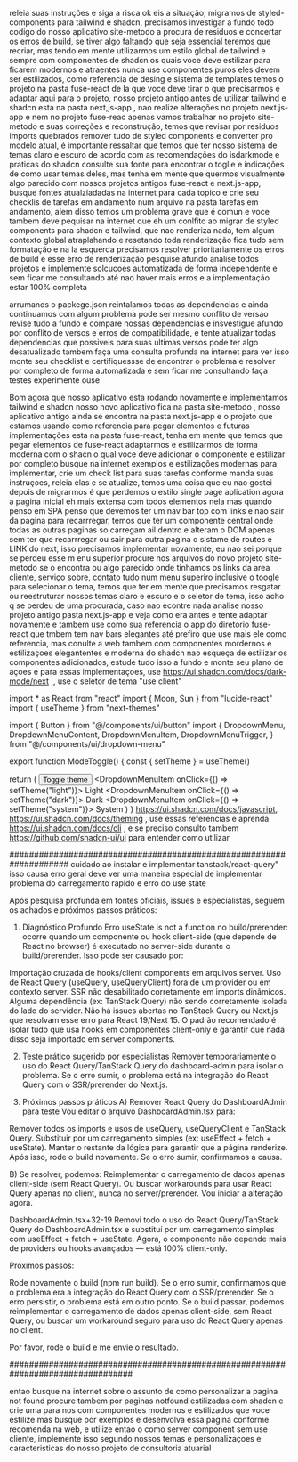 releia suas instruções e siga a risca ok eis a situação, migramos de styled-components para tailwind e shadcn, precisamos investigar a fundo todo codigo do nosso aplicativo site-metodo a procura de residuos e concertar os erros de build, se tiver algo faltando que seja essencial teremos que recriar, mas tendo em mente utilizarmos um estilo global de tailwind e sempre com componentes de shadcn os quais voce deve estilizar para ficarem modernos e atraentes nunca use componentes puros eles devem ser estilizados, como referencia de desing e sistema de templates temos o projeto na pasta fuse-react de la que voce deve tirar o que precisarmos e adaptar aqui para o projeto, nosso projeto antigo antes de utilizar tailwind e shadcn esta na pasta next,js-app , nao realize alterações no projeto next.js-app  e nem no projeto fuse-reac apenas vamos trabalhar no projeto site-metodo e suas correções e reconstrução, temos que revisar por residuos imports quebrados remover tudo de styled components e converter pro modelo atual, é importante ressaltar que temos que ter nosso sistema de temas claro e escuro de acordo com as recomendações do isdarkmode e praticas do shadcn consulte sua fonte para encontrar o toglle e indicações de como usar  temas deles, mas tenha em mente que quermos visualmente algo parecido com nossos projetos antigos fuse-react e next.js-app, busque fontes atualziadadas na internet para cada topico e crie seu checklis de tarefas em andamento num arquivo na pasta tarefas em andamento, alem disso temos um problema grave que é comun e voce tambem deve pequisar na internet que eh um conlfito ao migrar de styled components para shadcn e tailwind, que nao renderiza nada, tem algum contexto global atraplahando e resetando toda renderização fica tudo sem formatação e na la esquerda precisamos resolver prioritariamente os erros de build e esse erro de renderização pesquise afundo analise todos projetos e implemente solcucoes automatizada de forma independente e sem ficar me consultando até nao haver mais erros e a implementação estar 100% completa




arrumanos o packege.json reintalamos todas as dependencias e ainda continuamos com algum problema pode ser mesmo conflito de versao revise tudo a fundo e compare nossas dependencias e insvestigue afundo por conflito de versos e erros de compatibilidade, e tente atualizar todas dependencias que possiveis para suas ultimas versos pode ter algo desatualizado tambem faça uma consulta profunda na internet para ver isso monte seu checklist e certifiquessse de encontrar o problema e resolver por completo de forma automatizada e sem ficar me consultando faça testes experimente ouse 









Bom agora que nosso aplicativo esta rodando novamente e implementamos tailwind e shadcn nosso novo aplicativo fica na pasta site-metodo , nosso aplicativo antigo ainda se encontra na pasta next.js-app e o projeto que estamos usando como referencia para pegar elementos e futuras implementações esta na pasta fuse-react, tenha em mente que temos que pegar elementos de fuse-react adaptarmos e estilizarmos de forma moderna com o shacn o qual voce deve adicionar o componente e estilizar por completo busque na internet exemplos e estilizações modernas para implementar, crie um check list para suas tarefas conforme manda suas instruçoes, releia elas e se atualize, temos uma coisa que eu nao gostei depois de migrarmos é que perdemos o estilo single page aplication agora a pagina inicial eh mais extensa com todos elementos nela mas quando penso em SPA penso que devemos ter um nav bar top com links e nao sair da pagina para recarrregar, temos que ter um componente central onde todas as outras paginas so carregam ail dentro e alteram o DOM apenas sem ter que recarrregar ou sair para outra pagina o sistame de routes e LINK do next, isso precisamos implementar novamente, eu nao sei porque se perdeu esse m enu superior procure nos arquivos do novo projeto site-metodo se o encontra ou algo parecido onde tinhamos os links da area cliente, serviço sobre, contato tudo num menu superiro inclusive o toogle para selecionar o tema, temos que ter em mente que precisamos resgatar ou reestruturar nossos temas claro e escuro e o seletor de tema, isso acho q se perdeu de uma procurada, caso nao econtre nada analise nosso projeto antigo pasta next.js-app e veja como era antes e tente adaptar novamente e tambem use como sua referencia o app do diretorio fuse-react que tmbem tem nav bars elegantes até prefiro que use mais ele como referencia, mas conulte a web tambem com componentes mordernos e estilizaçoes elegantentes e moderna do shadcn nao esqueça de estilizar os componentes adicionados, estude tudo isso a fundo e monte seu plano de açoes e para essas implementaçoes, use https://ui.shadcn.com/docs/dark-mode/next ,, use o seletor de tema "use client"

import * as React from "react"
import { Moon, Sun } from "lucide-react"
import { useTheme } from "next-themes"

import { Button } from "@/components/ui/button"
import {
  DropdownMenu,
  DropdownMenuContent,
  DropdownMenuItem,
  DropdownMenuTrigger,
} from "@/components/ui/dropdown-menu"

export function ModeToggle() {
  const { setTheme } = useTheme()

  return (
    <DropdownMenu>
      <DropdownMenuTrigger asChild>
        <Button variant="outline" size="icon">
          <Sun className="h-[1.2rem] w-[1.2rem] scale-100 rotate-0 transition-all dark:scale-0 dark:-rotate-90" />
          <Moon className="absolute h-[1.2rem] w-[1.2rem] scale-0 rotate-90 transition-all dark:scale-100 dark:rotate-0" />
          <span className="sr-only">Toggle theme</span>
        </Button>
      </DropdownMenuTrigger>
      <DropdownMenuContent align="end">
        <DropdownMenuItem onClick={() => setTheme("light")}>
          Light
        </DropdownMenuItem>
        <DropdownMenuItem onClick={() => setTheme("dark")}>
          Dark
        </DropdownMenuItem>
        <DropdownMenuItem onClick={() => setTheme("system")}>
          System
        </DropdownMenuItem>
      </DropdownMenuContent>
    </DropdownMenu>
  )
}
  https://ui.shadcn.com/docs/javascript,  https://ui.shadcn.com/docs/theming , use essas referencias e aprenda https://ui.shadcn.com/docs/cli , e se preciso consulto tambem https://github.com/shadcn-ui/ui para entender como utilizar 







####################################################################
cuidado ao instalar e implementar tanstack/react-query" isso causa erro geral deve ver uma maneira especial de implementar
problema do carregamento rapido e erro do use state

Após pesquisa profunda em fontes oficiais, issues e especialistas, seguem os achados e próximos passos práticos:

1. Diagnóstico Profundo
Erro useState is not a function no build/prerender: ocorre quando um componente ou hook client-side (que depende de React no browser) é executado no server-side durante o build/prerender. Isso pode ser causado por:

Importação cruzada de hooks/client components em arquivos server.
Uso de React Query (useQuery, useQueryClient) fora de um provider ou em contexto server.
SSR não desabilitado corretamente em imports dinâmicos.
Alguma dependência (ex: TanStack Query) não sendo corretamente isolada do lado do servidor.
Não há issues abertas no TanStack Query ou Next.js que resolvam esse erro para React 19/Next 15. O padrão recomendado é isolar tudo que usa hooks em componentes client-only e garantir que nada disso seja importado em server components.

2. Teste prático sugerido por especialistas
Remover temporariamente o uso do React Query/TanStack Query do dashboard-admin para isolar o problema. Se o erro sumir, o problema está na integração do React Query com o SSR/prerender do Next.js.

3. Próximos passos práticos
A) Remover React Query do DashboardAdmin para teste
Vou editar o arquivo DashboardAdmin.tsx para:

Remover todos os imports e usos de useQuery, useQueryClient e TanStack Query.
Substituir por um carregamento simples (ex: useEffect + fetch + useState).
Manter o restante da lógica para garantir que a página renderize.
Após isso, rode o build novamente. Se o erro sumir, confirmamos a causa.

B) Se resolver, podemos:
Reimplementar o carregamento de dados apenas client-side (sem React Query).
Ou buscar workarounds para usar React Query apenas no client, nunca no server/prerender.
Vou iniciar a alteração agora.

DashboardAdmin.tsx+32-19
Removi todo o uso do React Query/TanStack Query do DashboardAdmin.tsx e substituí por um carregamento simples com useEffect + fetch + useState. Agora, o componente não depende mais de providers ou hooks avançados — está 100% client-only.

Próximos passos:

Rode novamente o build (npm run build).
Se o erro sumir, confirmamos que o problema era a integração do React Query com o SSR/prerender.
Se o erro persistir, o problema está em outro ponto.
Se o build passar, podemos reimplementar o carregamento de dados apenas client-side, sem React Query, ou buscar um workaround seguro para uso do React Query apenas no client.

Por favor, rode o build e me envie o resultado.

#################################################################################







entao busque na internet sobre o assunto de como personalizar a pagina not found procure tambem por paginas notfound estilizadas com shadcn e crie uma para nos com componentes modernos e estilizados que voce estilize mas busque por exemplos e desenvolva essa pagina conforme recomenda na web, e utilize entao o como server component sem use cliente, implemente isso segundo nossos temas e personalizaçoes e caracteristicas do nosso projeto de consultoria atuarial







